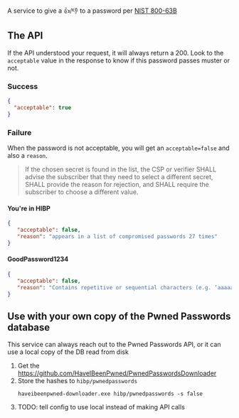 A service to give a :+1:/:-1: to a password per [NIST 800-63B](https://pages.nist.gov/800-63-3/sp800-63b.html#sec5)

## The API

If the API understood your request, it will always return a 200.  Look to the `acceptable` value in the response to know if this password passes muster or not.

### Success

```json
{
  "acceptable": true
}
```

### Failure

When the password is not acceptable, you will get an `acceptable=false` and also a `reason`.

> If the chosen secret is found in the list, the CSP or verifier SHALL advise the subscriber that they need to select a different secret, SHALL provide the reason for rejection, and SHALL require the subscriber to choose a different value.


#### You're in HIBP

```json
{
   "acceptable": false,
   "reason": "appears in a list of compromised passwords 27 times"
}
```

#### GoodPassword1234

```json
{
   "acceptable": false,
   "reason": "Contains repetitive or sequential characters (e.g. ‘aaaaaa’, ‘1234abcd’)"
}
```

## Use with your own copy of the Pwned Passwords database

This service can always reach out to the Pwned Passwords API, or it can use a local copy of the DB read from disk

1. Get the https://github.com/HaveIBeenPwned/PwnedPasswordsDownloader
2. Store the hashes to `hibp/pwnedpasswords` 
    ```shell
   haveibeenpwned-downloader.exe hibp/pwnedpasswords -s false
    ```
3. TODO: tell config to use local instead of making API calls